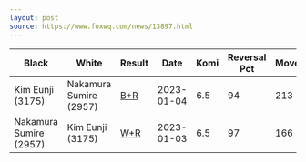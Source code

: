 ```yaml
---
layout: post
source: https://www.foxwq.com/news/13897.html
---
```


| **Black** | **White** | **Result** | **Date** | **Komi** | **Reversal Pct** | **Moves** | **Pre Game** | **H2H** |
| --- | --- | --- | --- | --- | --- | --- | --- | --- |
| Kim Eunji (3175) | Nakamura Sumire (2957) | [B+R](https://kifudepot.net/kifucontents.php?id=LR%2FShnQtKeFxSxCTaA1F3Q%3D%3D) | 2023-01-04 | 6.5 | 94 | 213 | 78-22 | (3, 0) |
| Nakamura Sumire (2957) | Kim Eunji (3175) | [W+R](https://kifudepot.net/kifucontents.php?id=MG0RIgm3iJNP0VWFb7Frtg%3D%3D) | 2023-01-03 | 6.5 | 97 | 166 | 22-78 | (0, 3) |